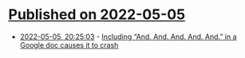 # [Published on 2022-05-05](index.md)

* [2022-05-05, 20:25:03](https://news.ycombinator.com/item?id=31277998) - [Including “And. And. And. And. And.” in a Google doc causes it to crash](https://support.google.com/docs/thread/162510194/including-and-and-and-and-and-in-a-google-doc-causes-it-to-crash?hl=en)
